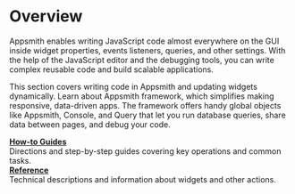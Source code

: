 # Overview

Appsmith enables writing JavaScript code almost everywhere on the GUI inside widget properties, events listeners, queries, and other settings. With the help of the JavaScript editor and the debugging tools, you can write complex reusable code and build scalable applications.

This section covers writing code in Appsmith and updating widgets dynamically. Learn about Appsmith framework, which simplifies making responsive, data-driven apps. The framework offers handy global objects like Appsmith, Console, and Query that let you run database queries, share data between pages, and debug your code. 


<div class="containerGridSampleApp">
   <div class="containerColumnSampleApp columnGrid column-one">
    <div class="containerCol">
      </div> 
      <b><a href="/write-code/how-to-guides">How-to Guides</a></b>
      <div class="containerDescription">
      Directions and step-by-step guides covering key operations and common tasks.
      </div>
   </div>

   <div class="containerColumnSampleApp columnGrid column-two">
   <div class="containerCol">
      </div>
      <b><a href="/write-code/reference"> Reference</a></b>
      <div class="containerDescription"> Technical descriptions and information about widgets and other actions.
      </div>
   </div>
</div>
